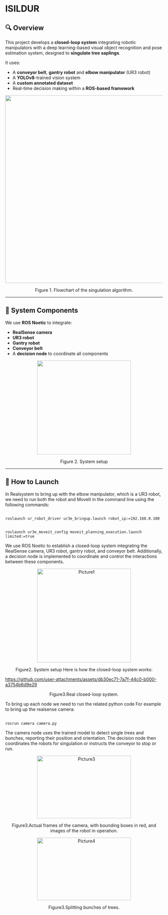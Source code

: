 # ISILDUR
## 🔍 Overview
This project develops a **closed-loop system** integrating robotic manipulators with a deep learning-based visual object recognition and pose estimation system, designed to **singulate tree saplings**.

It uses:
- A **conveyor belt**, **gantry robot** and **elbow manipulator** (UR3 robot)
- A **YOLOv8**-trained vision system
- A **custom annotated dataset**
- Real-time decision making within a **ROS-based framework**

<p align="center">
<img width="600" src="https://github.com/user-attachments/assets/8705b03b-f8d9-41b4-afc6-a9b20bce04e3" />
</p>
<p align="center">Figure 1. Flowchart of the singulation algorithm.</p>

---

## 🤖 System Components

We use **ROS Noetic** to integrate:
- **RealSense camera**
- **UR3 robot**
- **Gantry robot**
- **Conveyor belt**
- A **decision node** to coordinate all components

<p align="center">
<img src="https://github.com/user-attachments/assets/e20ad3ab-51f4-4e5f-8c75-d209c12f5b43" width="300"/>
</p>
<p align="center">Figure 2. System setup</p>

---

## 🚀 How to Launch

In Realsystem to bring up with the elbow manipulator, which is a UR3 robot, we need to run both the robot and MoveIt in the command line using the following commands:
##
    roslaunch ur_robot_driver ur3e_bringup.launch robot_ip:=192.168.0.100
##
    roslaunch ur3e_moveit_config moveit_planning_execution.launch limited:=true
    
We use ROS Noetic to establish a closed-loop system integrating the RealSense camera, UR3 robot, gantry robot, and conveyor belt. Additionally, a decision node is implemented to coordinate and control the interactions between these components.
<p align="center" >
<img src="https://github.com/user-attachments/assets/e20ad3ab-51f4-4e5f-8c75-d209c12f5b43" alt="Picture1" width="300" height="300" />
<p align="center" >
Figure2. System setup
Here is how the closed-loop system works:
  

https://github.com/user-attachments/assets/db30ec71-7a7f-44c0-b000-a3754b6d9e29

  


<p align="center" >
Figure3.Real closed-loop system.

To bring up each node we need to run the related python code For example to bring up the realsense camera:
##
    rosrun camera camera.py
The camera node uses the trained model to detect single trees and bunches, reporting their position and orientation. The decision node then coordinates the robots for singulation or instructs the conveyor to stop or run.
<p align="center" >
<img src="https://github.com/user-attachments/assets/fda4ed9b-a95c-4a78-9810-d9bb0b86b5de"alt="Picture3" width="300" height="200" />
<p align="center" >
Figure3.Actual frames of the camera, with bounding boxes in red, and images of the robot in operation.
    
<p align="center" >
<img src="https://github.com/user-attachments/assets/592f1ade-24c8-4b41-9a09-9ef617e87176"alt="Picture4" width="300" height="200" />
    
<p align="center" >
Figure3.Splitting bunches of trees.

